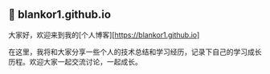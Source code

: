 ## :open_book: blankor1.github.io

大家好，欢迎来到我的[个人博客][https://blankor1.github.io]

在这里，我将和大家分享一些个人的技术总结和学习经历，记录下自己的学习成长历程。欢迎大家一起交流讨论，一起成长。

